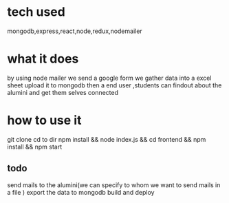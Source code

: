 # tech used
mongodb,express,react,node,redux,nodemailer
# what it does
by using node mailer we send a google form 
we gather data into a excel sheet upload it to mongodb
then a end user ,students can findout about the alumini and get them selves connected 
# how to use it
git clone 
cd to dir
npm install && node index.js && cd frontend && npm install && npm start
## todo
send mails to the alumini(we can specify to whom we want to send mails in a file )
export the data to mongodb
build and deploy
